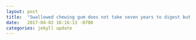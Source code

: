 ```yaml
---
layout: post
title:  "Swallowed chewing gum does not take seven years to digest but rather passes through the digestive system intact. || https://www.scientificamerican.com/article/fact-or-fiction-chewing-gum-takes-seven-years-to-digest/"
date:   2017-04-02 16:16:13 -0700
categories: jekyll update
---
```

